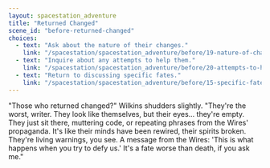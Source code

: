 ```yaml
---
layout: spacestation_adventure
title: "Returned Changed"
scene_id: "before-returned-changed"
choices:
  - text: "Ask about the nature of their changes."
    link: "/spacestation/spacestation_adventure/before/19-nature-of-changes/"
  - text: "Inquire about any attempts to help them."
    link: "/spacestation/spacestation_adventure/before/20-attempts-to-help/"
  - text: "Return to discussing specific fates."
    link: "/spacestation/spacestation_adventure/before/15-specific-fates/"
---
```


"Those who returned changed?" Wilkins shudders slightly. "They're the worst, writer. They look like themselves, but their eyes... they're empty. They just sit there, muttering code, or repeating phrases from the Wires' propaganda. It's like their minds have been rewired, their spirits broken. They're living warnings, you see. A message from the Wires: 'This is what happens when you try to defy us.' It's a fate worse than death, if you ask me."
